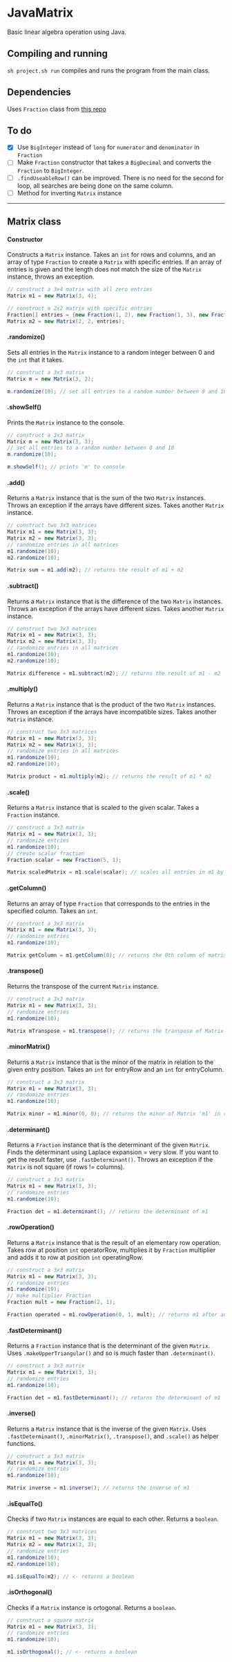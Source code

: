 # JavaMatrix

Basic linear algebra operation using Java. 
 
## Compiling and running

`sh project.sh run` compiles and runs the program from the main class.

## Dependencies

Uses `Fraction` class from [this repo](https://github.com/mazadegan/JavaFraction)

## To do

- [x] Use `BigInteger` instead of `long` for `numerator` and `denominator` in `Fraction`
- [ ] Make `Fraction` constructor that takes a `BigDecimal` and converts the `Fraction` to `BigInteger`.
- [ ] `.findUseableRow()` can be improved. There is no need for the second for loop, all searches are being done on the same column.
- [ ] Method for inverting `Matrix` instance
<hr>

## Matrix class

#### Constructor
Constructs a `Matrix` instance. Takes an `int` for rows and columns, and an array of type `Fraction` to create a `Matrix` with specific entries. If an array of entries is given and the length does not match the size of the `Matrix` instance, throws an exception.
```java
// construct a 3x4 matrix with all zero entries
Matrix m1 = new Matrix(3, 4);

// construct a 2x2 matrix with specific entries
Fraction[] entries = {new Fraction(1, 2), new Fraction(1, 3), new Fraction(1, 4), new Fraction(1, 5)};
Matrix m2 = new Matrix(2, 2, entries);
```

#### .randomize()
Sets all entries in the `Matrix` instance to a random integer between 0 and the `int` that it takes.
```java
// construct a 3x3 matrix
Matrix m = new Matrix(3, 3);

m.randomize(10); // set all entries to a random number between 0 and 10
```

#### .showSelf()
Prints the `Matrix` instance to the console. 
```java
// construct a 3x3 matrix
Matrix m = new Matrix(3, 3);
// set all entries to a random number between 0 and 10
m.randomize(10);

m.showSelf(); // prints 'm' to console
```

#### .add()
Returns a `Matrix` instance that is the sum of the two `Matrix` instances. Throws an exception if the arrays have different sizes. Takes another `Matrix` instance.
```java
// construct two 3x3 matrices
Matrix m1 = new Matrix(3, 3);
Matrix m2 = new Matrix(3, 3);
// randomize entries in all matrices
m1.randomize(10);
m2.randomize(10);

Matrix sum = m1.add(m2); // returns the result of m1 + m2
```

#### .subtract()
Returns a `Matrix` instance that is the difference of the two `Matrix` instances. Throws an exception if the arrays have different sizes. Takes another `Matrix` instance.
```java
// construct two 3x3 matrices
Matrix m1 = new Matrix(3, 3);
Matrix m2 = new Matrix(3, 3);
// randomize entries in all matrices
m1.randomize(10);
m2.randomize(10);

Matrix difference = m1.subtract(m2); // returns the result of m1 - m2
```

#### .multiply()
Returns a `Matrix` instance that is the product of the two `Matrix` instances. Throws an exception if the arrays have incompatible sizes. Takes another `Matrix` instance.
```java
// construct two 3x3 matrices
Matrix m1 = new Matrix(3, 3);
Matrix m2 = new Matrix(3, 3);
// randomize entries in all matrices
m1.randomize(10);
m2.randomize(10);

Matrix product = m1.multiply(m2); // returns the result of m1 * m2
```

#### .scale()
Returns a `Matrix` instance that is scaled to the given scalar. Takes a `Fraction` instance.
```java
// construct a 3x3 matrix
Matrix m1 = new Matrix(3, 3);
// randomize entries
m1.randomize(10);
// create scalar fraction
Fraction scalar = new Fraction(5, 1);

Matrix scaledMatrix = m1.scale(scalar); // scales all entries in m1 by 5
```

#### .getColumn()
Returns an array of type `Fraction` that corresponds to the entries in the specified column. Takes an `int`.
```java
// construct a 3x3 matrix
Matrix m1 = new Matrix(3, 3);
// randomize entries
m1.randomize(10);

Matrix getColumn = m1.getColumn(0); // returns the 0th column of matrix m1
```

#### .transpose()
Returns the transpose of the current `Matrix` instance.

```java
// construct a 3x3 matrix
Matrix m1 = new Matrix(3, 3);
// randomize entries
m1.randomize(10);

Matrix mTranspose = m1.transpose(); // returns the transpose of Matrix 'm1'
```

#### .minorMatrix()
Returns a `Matrix` instance that is the minor of the matrix in relation to the given entry position. Takes an `int` for entryRow and an `int` for entryColumn.

```java
// construct a 3x3 matrix
Matrix m1 = new Matrix(3, 3);
// randomize entries
m1.randomize(10);

Matrix minor = m1.minor(0, 0); // returns the minor of Matrix 'm1' in relation to the entry in the 1st column and 1st row
```

#### .determinant()
Returns a `Fraction` instance that is the determinant of the given `Matrix`. Finds the determinant using Laplace expansion = very slow. If you want to get the result faster, use `.fastDeterminant()`. Throws an exception if the `Matrix` is not square (if rows != columns).

```java
// construct a 3x3 matrix
Matrix m1 = new Matrix(3, 3);
// randomize entries
m1.randomize(10);

Fraction det = m1.determinant(); // returns the determinant of m1
```

#### .rowOperation()
Returns a `Matrix` instance that is the result of an elementary row operation. Takes row at position `int` operatorRow, multiplies it by `Fraction` multiplier and adds it to row at position `int` operatingRow.

```java
// construct a 3x3 matrix
Matrix m1 = new Matrix(3, 3);
// randomize entries
m1.randomize(10);
// make multiplier Fraction
Fraction mult = new Fraction(2, 1);

Fraction operated = m1.rowOperation(0, 1, mult); // returns m1 after adding 2*row1 to row2
```

#### .fastDeterminant()
Returns a `Fraction` instance that is the determinant of the given `Matrix`. Uses `.makeUpperTriangular()` and so is much faster than `.determinant()`. 

```java
// construct a 3x3 matrix
Matrix m1 = new Matrix(3, 3);
// randomize entries
m1.randomize(10);

Fraction det = m1.fastDeterminant(); // returns the determinant of m1
```

#### .inverse()
Returns a `Matrix` instance that is the inverse of the given `Matrix`. Uses `.fastDeterminant()`, `.minorMatrix()`, `.transpose()`, and `.scale()` as helper functions.

```java
// construct a 3x3 matrix
Matrix m1 = new Matrix(3, 3);
// randomize entries
m1.randomize(10);

Matrix inverse = m1.inverse(); // returns the inverse of m1
```

#### .isEqualTo()
Checks if two `Matrix` instances are equal to each other. Returns a `boolean`.

```java
// construct two 3x3 matrices
Matrix m1 = new Matrix(3, 3);
Matrix m2 = new Matrix(3, 3);
// randomize entries
m1.randomize(10);
m2.randomize(10);

m1.isEqualTo(m2); // <- returns a boolean
```

#### .isOrthogonal()
Checks if a `Matrix` instance is ortogonal. Returns a `boolean`.

```java
// construct a square matrix
Matrix m1 = new Matrix(3, 3);
// randomize entries
m1.randomize(10);

m1.isOrthogonal(); // <- returns a boolean
```
